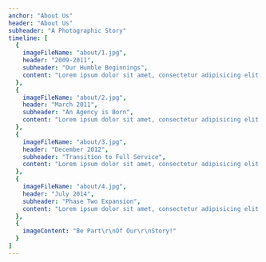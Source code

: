 ```yaml
---
anchor: "About Us"
header: "About Us"
subheader: "A Photographic Story"
timeline: [
  {
    imageFileName: "about/1.jpg",
    header: "2009-2011",
    subheader: "Our Humble Beginnings",
    content: "Lorem ipsum dolor sit amet, consectetur adipisicing elit. Minima maxime quam architecto quo inventore harum ex magni, dicta impedit."
  },
  {
    imageFileName: "about/2.jpg",
    header: "March 2011",
    subheader: "An Agency is Born",
    content: "Lorem ipsum dolor sit amet, consectetur adipisicing elit. Minima maxime quam architecto quo inventore harum ex magni, dicta impedit."
  },
  {
    imageFileName: "about/3.jpg",
    header: "December 2012",
    subheader: "Transition to Full Service",
    content: "Lorem ipsum dolor sit amet, consectetur adipisicing elit. Minima maxime quam architecto quo inventore harum ex magni, dicta impedit."
  },
  {
    imageFileName: "about/4.jpg",
    header: "July 2014",
    subheader: "Phase Two Expansion",
    content: "Lorem ipsum dolor sit amet, consectetur adipisicing elit. Minima maxime quam architecto quo inventore harum ex magni, dicta impedit."
  },
  {
    imageContent: "Be Part\r\nOf Our\r\nStory!"
  }
]
---
```

